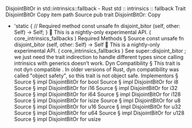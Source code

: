 DisjointBitOr in std::intrinsics::fallback - Rust
std
::
intrinsics
::
fallback
Trait
DisjointBitOr
Copy item path
Source
pub trait DisjointBitOr:
Copy
+ 'static {
    // Required method
    const unsafe fn
disjoint_bitor
(self, other: Self) -> Self;
}
🔬
This is a nightly-only experimental API. (
core_intrinsics_fallbacks
)
Required Methods
§
Source
const unsafe fn
disjoint_bitor
(self, other: Self) -> Self
🔬
This is a nightly-only experimental API. (
core_intrinsics_fallbacks
)
See
super::disjoint_bitor
; we just need the trait indirection to handle
different types since calling intrinsics with generics doesn’t work.
Dyn Compatibility
§
This trait is
not
dyn compatible
.
In older versions of Rust, dyn compatibility was called "object safety", so this trait is not object safe.
Implementors
§
Source
§
impl
DisjointBitOr
for
bool
Source
§
impl
DisjointBitOr
for
i8
Source
§
impl
DisjointBitOr
for
i16
Source
§
impl
DisjointBitOr
for
i32
Source
§
impl
DisjointBitOr
for
i64
Source
§
impl
DisjointBitOr
for
i128
Source
§
impl
DisjointBitOr
for
isize
Source
§
impl
DisjointBitOr
for
u8
Source
§
impl
DisjointBitOr
for
u16
Source
§
impl
DisjointBitOr
for
u32
Source
§
impl
DisjointBitOr
for
u64
Source
§
impl
DisjointBitOr
for
u128
Source
§
impl
DisjointBitOr
for
usize